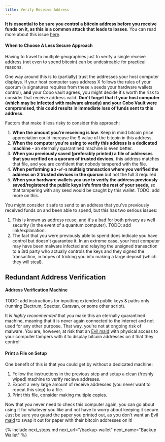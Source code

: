 ```yaml
---
title: Verify Receive Address
---
```


**It is essential to be sure you control a bitcoin address before you receive funds on it, as this is a common attack that leads to losses**.
You can read more about this issue [here](/known-issues/verify-receive-address).

#### When to Choose A Less Secure Approach
Having to travel to multiple geographies just to verify a single receive address (not even to spend bitcoin) can be undesireable for practical reasons.

One way around this is to (partially) trust the addresses your host computer displays.
If your host computer says address X follows the rules of your quorum (`m` signatures requires from these `n` seeds your hardware wallets control), **and** your Cobo vault agrees, you might decide it's worth the risk to consider that receive address valid.
**Don't forget that if your host computer (which may be infected with malware already) and your Cobo Vault were compromised, this could results in immediate loss of funds sent to this address.**

Factors that make it less risky to consider this approach:
1. **When the amount you're receiving is low**.
Keep in mind bitcoin price appreciation could increase the $ value of the bitcoin in this address.
2. **When the computer you're using to verify this address is a dedicated machine** -
an eternally quarantined machine is even better.
3. **When you previously saved (preferably printed) a file of addresses that you verified on a quorum of trusted devices**,
this address matches that file, and you are confident that nobody tampered with the file.
4. **When performing a `3-of-5` multisig transaction where you verified the address on 2 trusted devices in the quorum**
but not the full 3 required
5. **When your hardware wallets you use to verify the address previously saved/registered the public keys info from the rest of your seeds**,
so that tampering with any seed would be caught by this wallet. TODO: add more on this.

You might consider it safe to send to an address that you've previously received funds on and been able to spend, but this has two serious issues:
1. This is known as address reuse, and it's a bad for both privacy as well security (in the event of a quantum computer).
TODO: add link/explanation.
2. The fact that you were previously able to spend does indicate you have control but doesn't guarantee it.
In an extreme case, your host computer may have been malware infected and relaying the unsigned transaction to a 3rd party who actually controls the keys and they signed the transaction, in hopes of tricking you into making a large deposit (which they will steal).


## Redundant Address Verification

#### Address Verification Machine
TODO: add instructions for inputting extended public keys & paths only (running Electrum, Specter, Caravan, or some other script).

It is *highly recommended* that you make this an eternally quarantined machine, meaning that it is never again connected to the internet and not used for any other purpose.
That way, you're not at ongoing risk of malware.
You are, however, at risk that an [Evil maid](https://en.wikipedia.org/wiki/Evil_maid_attack) with physical access to your computer tampers with it to display bitcoin addresses on it that they control!

#### Print a File on Setup
One benefit of this is that you could get by without a dedicated machine:
1. Follow the instructions in the previous step and setup a clean (freshly wiped) machine to verify recieve addreses.
2. Export a very large amount of receive addresses (you never want to repeat this step) to a file.
3. Print this file, consider making multiple copies.

Now that you never need to check this computer again, you can go about using it for whatever you like and not have to worry about keeping it secure.
Just be sure you guard the paper you printed out, as you don't want an [Evil maid](https://en.wikipedia.org/wiki/Evil_maid_attack) to swap it out for paper with their bitcoin addresses on it!


{% include next_steps.md next_url="/backup-wallet" next_name="Backup Wallet" %}
